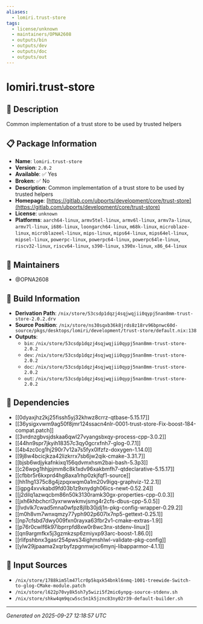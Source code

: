 ```yaml
---
aliases:
  - lomiri.trust-store
tags:
  - license/unknown
  - maintainers/OPNA2608
  - outputs/bin
  - outputs/dev
  - outputs/doc
  - outputs/out
---
```


# lomiri.trust-store

## 📝 Description

Common implementation of a trust store to be used by trusted helpers

## 📋 Package Information

- **Name**: `lomiri.trust-store`
- **Version**: `2.0.2`
- **Available**: ✅ Yes
- **Broken**: ✅ No
- **Description**: Common implementation of a trust store to be used by trusted helpers
- **Homepage**: [https://gitlab.com/ubports/development/core/trust-store](https://gitlab.com/ubports/development/core/trust-store)
- **License**: `unknown`
- **Platforms**: `aarch64-linux`, `armv5tel-linux`, `armv6l-linux`, `armv7a-linux`, `armv7l-linux`, `i686-linux`, `loongarch64-linux`, `m68k-linux`, `microblaze-linux`, `microblazeel-linux`, `mips-linux`, `mips64-linux`, `mips64el-linux`, `mipsel-linux`, `powerpc-linux`, `powerpc64-linux`, `powerpc64le-linux`, `riscv32-linux`, `riscv64-linux`, `s390-linux`, `s390x-linux`, `x86_64-linux`
## 👥 Maintainers

- @OPNA2608


## 🔧 Build Information

- **Derivation Path**: `/nix/store/53csdp1dqzj4sqjwqjii0qypj5nan8mm-trust-store-2.0.2.drv`
- **Source Position**: `/nix/store/ns30sqxb36k8jrds8z18rv96bpnwc60d-source/pkgs/desktops/lomiri/development/trust-store/default.nix:138`
- **Outputs**:
  - `bin`:  `/nix/store/53csdp1dqzj4sqjwqjii0qypj5nan8mm-trust-store-2.0.2`
  - `dev`:  `/nix/store/53csdp1dqzj4sqjwqjii0qypj5nan8mm-trust-store-2.0.2`
  - `doc`:  `/nix/store/53csdp1dqzj4sqjwqjii0qypj5nan8mm-trust-store-2.0.2`
  - `out`:  `/nix/store/53csdp1dqzj4sqjwqjii0qypj5nan8mm-trust-store-2.0.2`

## 🔗 Dependencies

- [[0dyaxjhz2kj25fissh5yj32khwz8crrz-qtbase-5.15.17]]
- [[36ysigxvwm9ag50f8jmr124ssacn4nlr-0001-trust-store-Fix-boost-184-compat.patch]]
- [[3vrdnzgbvsjdskaa6qwl27vyangsbxqy-process-cpp-3.0.2]]
- [[44hn9spr7jkyih18357c3qy0gcrxfnh7-glog-0.7.1]]
- [[4b4zc0cg1hj290r7v12a7s5fyx0lfzfz-doxygen-1.14.0]]
- [[9j8w4bcicjkza42lizkrrx7sb6jw2qik-cmake-3.31.7]]
- [[bjsb6wdjykafnkixq156qdvmxhsm2bai-bash-5.3p3]]
- [[c26wpg1hhjpjmm8c8k1xdv96xakbmfh7-qtdeclarative-5.15.17]]
- [[cfbbr5r6kxprd4hg8axa1rhp0zkjfqf1-source]]
- [[hh1hg1375c8g4jzpqxwqm0a1m20v9igq-graphviz-12.2.1]]
- [[igpg4xvvkabd9fd03b1z9xnydgh06ics-newt-0.52.24]]
- [[j2dilq1azwqcbm86n50k3130ramk30gx-properties-cpp-0.0.3]]
- [[jxh6khbchcrl3yxrwwwkmvjsmg4r2cfs-dbus-cpp-5.0.5]]
- [[lvdvlk7cwad5mna0wfpz8jllb30jdj1n-pkg-config-wrapper-0.29.2]]
- [[m0h8vm7wnxqmzy77yph902p607lx7np5-gettext-0.25.1]]
- [[np7cfsbd7dwy009fxn0rayxa63fbr2v1-cmake-extras-1.9]]
- [[p76r0cwlf6k97ibprrpfd8xw0r8wc3nx-stdenv-linux]]
- [[qn9argmfkx5j3gzmkzsp6zmiyxp93arc-boost-1.86.0]]
- [[rlifpshbnx3gasr254pws34ighmshlwl-validate-pkg-config]]
- [[ylw29jpaama2xqrbyfzpgnmwjxc6mynj-libapparmor-4.1.1]]

## 📁 Input Sources

- `/nix/store/1788kim5lm47lcr0p5kqxk54bnkl6nmq-1001-treewide-Switch-to-glog-CMake-module.patch`
- `/nix/store/l622p70vy8k5sh7y5wizi5f2mic6ynpg-source-stdenv.sh`
- `/nix/store/shkw4qm9qcw5sc5n1k5jznc83ny02r39-default-builder.sh`

---
*Generated on 2025-09-27 12:18:57 UTC*
